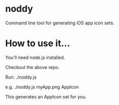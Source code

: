 # noddy
Command line tool for generating iOS app icon sets.

# How to use it...

You'll need node.js installed.

Checkout the above repo.

Run: ./noddy.js <image-icon> <output-name>

e.g. ./noddy.js myApp.png AppIcon

This generates an AppIcon set for you.
